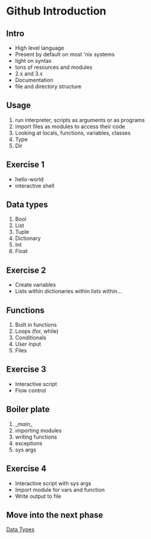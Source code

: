 # Github Introduction

## Intro

* High level language
* Present by default on most 'nix systems
* light on syntax
* tons of resources and modules
* 2.x and 3.x
* Documentation
* file and directory structure


## Usage

1. run interpreter, scripts as arguments or as programs
2. import files as modules to access their code
3. Looking at locals, functions, variables, classes
4. Type
5. Dir

## Exercise 1  
* hello-world  
* interactive shell  


## Data types

1. Bool
2. List
3. Tuple
4. Dictionary
5. Int
6. Float

## Exercise 2  
* Create variables
* Lists within dictionaries within lists within...

## Functions

1. Built in functions
2. Loops (for, while)
3. Conditionals
4. User input
5. Files

## Exercise 3  
* Interactive script
* Flow control

## Boiler plate

1. \__main__
2. importing modules
3. writing functions
4. exceptions
5. sys args

## Exercise 4  
* Interactive script with sys args
* Import module for vars and function
* Write output to file

## Move into the next phase  
[Data Types](data_types.md)
